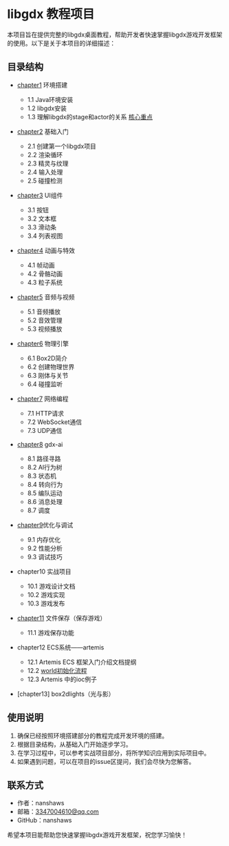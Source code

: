# libgdx 教程项目

本项目旨在提供完整的libgdx桌面教程，帮助开发者快速掌握libgdx游戏开发框架的使用。以下是关于本项目的详细描述：

## 目录结构

- [chapter1](chapter1%2Flibgdx的安装.md) 环境搭建
  - 1.1 Java环境安装
  - 1.2 libgdx安装
  - 1.3 理解libgdx的stage和actor的关系 [核心重点](chapter1%2Factor和stage的关系.md) 

- [chapter2](chapter2%2Fchapter2.md) 基础入门

  - 2.1 创建第一个libgdx项目
  - 2.2 渲染循环
  - 2.3 精灵与纹理
  - 2.4 输入处理
  - 2.5 碰撞检测

- [chapter3](chapter3%2Fchapter3.md) UI组件

  - 3.1 按钮
  - 3.2 文本框
  - 3.3 滑动条
  - 3.4 列表视图

- [chapter4](chapter4%2Fchapter4.md) 动画与特效

  - 4.1 帧动画
  - 4.2 骨骼动画
  - 4.3 粒子系统

- [chapter5](chapter5%2Fchapter5.md) 音频与视频

  - 5.1 音频播放
  - 5.2 音效管理
  - 5.3 视频播放

- [chapter6](chapter6%2Fchapter6.md) 物理引擎

  - 6.1 Box2D简介
  - 6.2 创建物理世界
  - 6.3 刚体与关节
  - 6.4 碰撞监听

- [chapter7](chapter7%2Fchapter7.md) 网络编程

  - 7.1 HTTP请求
  - 7.2 WebSocket通信
  - 7.3 UDP通信

- [chapter8](chapter8%2Fchapter8.md) gdx-ai

  - 8.1 路径寻路
  - 8.2 AI行为树
  - 8.3 状态机
  - 8.4 转向行为
  - 8.5 编队运动
  - 8.6 消息处理
  - 8.7 调度

- [chapter9](chapter9%2Fchapter9.md)优化与调试

  - 9.1 内存优化
  - 9.2 性能分析
  - 9.3 调试技巧


- chapter10 实战项目

  - 10.1 游戏设计文档
  - 10.2 游戏实现
  - 10.3 游戏发布

- [chapter11](chapter11%2Fchapter11.md) 文件保存（保存游戏）

  - 11.1 游戏保存功能
  
- chapter12 ECS系统——artemis
  - 12.1 Artemis ECS 框架入门介绍文档提纲
  - 12.2 [world初始化流程](chapter12%2Fworld%B3%F5%CA%BC%BB%AF%C1%F7%B3%CC.md)
  - 12.3 Artemis 中的ioc例子
  
- [chapter13] box2dlights（光与影）

    

## 使用说明

1. 确保已经按照环境搭建部分的教程完成开发环境的搭建。
2. 根据目录结构，从基础入门开始逐步学习。
3. 在学习过程中，可以参考实战项目部分，将所学知识应用到实际项目中。
4. 如果遇到问题，可以在项目的issue区提问，我们会尽快为您解答。

## 联系方式

- 作者：nanshaws
- 邮箱：3347004610@qq.com
- GitHub：nanshaws

希望本项目能帮助您快速掌握libgdx游戏开发框架，祝您学习愉快！